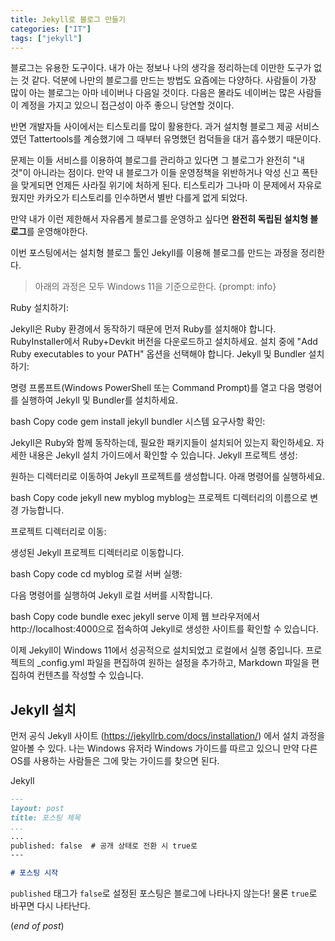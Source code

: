 ```yaml
---
title: Jekyll로 블로그 만들기
categories: ["IT"]
tags: ["jekyll"]
---
```


블로그는 유용한 도구이다. 내가 아는 정보나 나의 생각을 정리하는데 이만한 도구가 없는 것 같다. 덕분에 나만의 블로그를 만드는 방법도 요즘에는 다양하다. 사람들이 가장 많이 아는 블로그는 아마 네이버나 다음일 것이다. 다음은 몰라도 네이버는 많은 사람들이 계정을 가지고 있으니 접근성이 아주 좋으니 당연할 것이다.

반면 개발자들 사이에서는 티스토리를 많이 활용한다. 과거 설치형 블로그 제공 서비스였던 Tattertools를 계승했기에 그 때부터 유명했던 컴덕들을 대거 흡수했기 때문이다.

문제는 이들 서비스를 이용하여 블로그를 관리하고 있다면 그 블로그가 완전히 "내 것"이 아니라는 점이다. 만약 내 블로그가 이들 운영정책을 위반하거나 악성 신고 폭탄을 맞게되면 언제든 사라질 위기에 처하게 된다. 티스토리가 그나마 이 문제에서 자유로웠지만 카카오가 티스토리를 인수하면서 별반 다를게 없게 되었다.

만약 내가 이런 제한해서 자유롭게 블로그를 운영하고 싶다면 **완전히 독립된 설치형 블로그**를 운영해야한다.

이번 포스팅에서는 설치형 블로그 툴인 Jekyll를 이용해 블로그를 만드는 과정을 정리한다.

> 아래의 과정은 모두 Windows 11을 기준으로한다.
{prompt: info}


Ruby 설치하기:

Jekyll은 Ruby 환경에서 동작하기 때문에 먼저 Ruby를 설치해야 합니다.
RubyInstaller에서 Ruby+Devkit 버전을 다운로드하고 설치하세요. 설치 중에 "Add Ruby executables to your PATH" 옵션을 선택해야 합니다.
Jekyll 및 Bundler 설치하기:

명령 프롬프트(Windows PowerShell 또는 Command Prompt)를 열고 다음 명령어를 실행하여 Jekyll 및 Bundler를 설치하세요.

bash
Copy code
gem install jekyll bundler
시스템 요구사항 확인:

Jekyll은 Ruby와 함께 동작하는데, 필요한 패키지들이 설치되어 있는지 확인하세요. 자세한 내용은 Jekyll 설치 가이드에서 확인할 수 있습니다.
Jekyll 프로젝트 생성:

원하는 디렉터리로 이동하여 Jekyll 프로젝트를 생성합니다. 아래 명령어를 실행하세요.

bash
Copy code
jekyll new myblog
myblog는 프로젝트 디렉터리의 이름으로 변경 가능합니다.

프로젝트 디렉터리로 이동:

생성된 Jekyll 프로젝트 디렉터리로 이동합니다.

bash
Copy code
cd myblog
로컬 서버 실행:

다음 명령어를 실행하여 Jekyll 로컬 서버를 시작합니다.

bash
Copy code
bundle exec jekyll serve
이제 웹 브라우저에서 http://localhost:4000으로 접속하여 Jekyll로 생성한 사이트를 확인할 수 있습니다.

이제 Jekyll이 Windows 11에서 성공적으로 설치되었고 로컬에서 실행 중입니다. 프로젝트의 _config.yml 파일을 편집하여 원하는 설정을 추가하고, Markdown 파일을 편집하여 컨텐츠를 작성할 수 있습니다.
## Jekyll 설치
먼저 공식 Jekyll 사이트 (https://jekyllrb.com/docs/installation/) 에서 설치 과정을 알아볼 수 있다. 나는 Windows 유저라 Windows 가이드를 따르고 있으니 만약 다른 OS를 사용하는 사람들은 그에 맞는 가이드를 찾으면 된다.

Jekyll


```markdown
---
layout: post
title: 포스팅 제목
...
...
published: false  # 공개 상태로 전환 시 true로
---

# 포스팅 시작
```

`published` 태그가 `false`로 설정된 포스팅은 블로그에 나타나지 않는다! 물론 `true`로 바꾸면 다시 나타난다. 

(*end of post*)